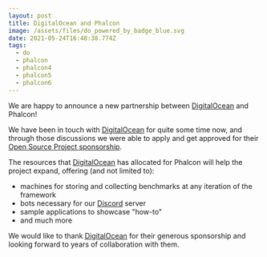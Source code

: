 ```yaml
---
layout: post
title: DigitalOcean and Phalcon
image: /assets/files/do_powered_by_badge_blue.svg
date: 2021-05-24T16:48:38.774Z
tags:
  - do
  - phalcon
  - phalcon4
  - phalcon5
  - phalcon6
---
```

We are happy to announce a new partnership between [DigitalOcean](https://www.digitalocean.com/?utm_medium=opensource&utm_source=phalcon) and Phalcon!

<!--more-->
We have been in touch with [DigitalOcean](https://www.digitalocean.com/?utm_medium=opensource&utm_source=phalcon) for quite some time now, and through those discussions we were able to apply and get approved for their [Open Source Project sponsorship](https://do.co/oss-sponsorship?utm_medium=opensource&utm_source=phalcon).

The resources that [DigitalOcean](https://www.digitalocean.com/?utm_medium=opensource&utm_source=phalcon) has allocated for Phalcon will help the project expand, offering (and not limited to):
- machines for storing and collecting benchmarks at any iteration of the framework
- bots necessary for our [Discord](https://phalcon.io/discord) server
- sample applications to showcase "how-to"
- and much more

We would like to thank [DigitalOcean](https://www.digitalocean.com/?utm_medium=opensource&utm_source=phalcon) for their generous sponsorship and looking forward to years of collaboration with them.

